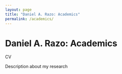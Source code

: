 ```yaml
---
layout: page
title: "Daniel A. Razo: Academics"
permalink: /academics/
---
```

<!doctype html>
<html lang="en">
  <head>
    <title>Daniel A. Razo: Academics</title>
  </head>
  <body>
    <h1>Daniel A. Razo: Academics</h1>
CV

Description about my research
</body>
</html>
